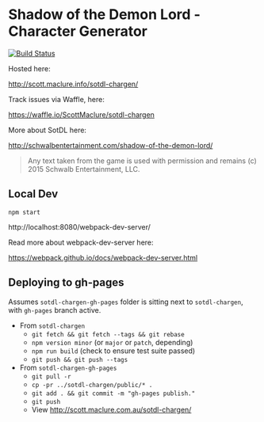 # Shadow of the Demon Lord - Character Generator

[![Build Status](https://travis-ci.org/ScottMaclure/sotdl-chargen.svg?branch=master)](https://travis-ci.org/ScottMaclure/sotdl-chargen)


Hosted here:

http://scott.maclure.info/sotdl-chargen/

Track issues via Waffle, here:

https://waffle.io/ScottMaclure/sotdl-chargen

More about SotDL here:

http://schwalbentertainment.com/shadow-of-the-demon-lord/

> Any text taken from the game is used with permission and remains (c) 2015 Schwalb Entertainment, LLC.

## Local Dev

```
npm start
```

http://localhost:8080/webpack-dev-server/

Read more about webpack-dev-server here:

https://webpack.github.io/docs/webpack-dev-server.html

## Deploying to gh-pages

Assumes `sotdl-chargen-gh-pages` folder is sitting next to `sotdl-chargen`, with `gh-pages` branch active.

- From `sotdl-chargen`
    - `git fetch && git fetch --tags && git rebase`
    - `npm version minor` (or `major` or `patch`, depending)
    - `npm run build` (check to ensure test suite passed)
    - `git push && git push --tags`
- From `sotdl-chargen-gh-pages`
    - `git pull -r`
    - `cp -pr ../sotdl-chargen/public/* .`
    - `git add . && git commit -m "gh-pages publish."`
    - `git push`
    - View <http://scott.maclure.com.au/sotdl-chargen/>
